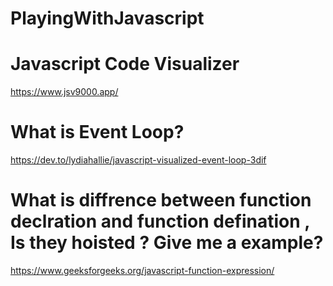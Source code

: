 # PlayingWithJavascript
# Javascript Code Visualizer
https://www.jsv9000.app/
# What is Event Loop?
https://dev.to/lydiahallie/javascript-visualized-event-loop-3dif

# What is diffrence between function declration and function defination , Is they hoisted ? Give me a example?
https://www.geeksforgeeks.org/javascript-function-expression/
